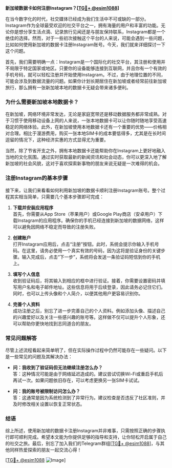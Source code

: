 **新加坡数据卡如何注册Instagram？[[TG💪+ @esim1088](https://t.me/s/esim1088)]**

在当今数字化的时代，社交媒体已经成为我们生活中不可或缺的一部分。Instagram作为全球最受欢迎的社交平台之一，拥有海量的用户和丰富的功能。无论你是想分享生活点滴、记录旅行见闻还是与朋友保持联系，Instagram都是一个绝佳的选择。然而，对于一些初次接触这个平台的人来说，可能会遇到一些问题，比如如何使用新加坡的数据卡注册Instagram账号。今天，我们就来详细探讨一下这个问题。

首先，我们需要明确一点：Instagram是一个国际化的社交平台，其注册和使用并不局限于特定国家或地区。只要你的设备能够连接到互联网，并且你有一个有效的手机号码，就可以轻松注册并开始使用Instagram。不过，由于地理位置的不同，可能会涉及到数据流量的问题。如果你计划长期居住在新加坡或者经常前往新加坡旅行，那么拥有一张新加坡本地的数据卡无疑会带来诸多便利。

### 为什么需要新加坡本地数据卡？

在新加坡，网络环境非常发达，无论是家庭宽带还是移动数据服务都非常成熟。对于习惯于使用移动设备上网的人来说，一张本地数据卡可以让你随时随地享受高速稳定的网络体验。此外，在新加坡使用本地数据卡还有一个重要的优势——价格相对合理。相比于漫游费用，购买一张本地SIM卡的成本要低得多，尤其是在长时间逗留的情况下，这种经济实惠的方式显得尤为重要。

当然，除了节省开支之外，拥有本地数据卡还能帮助你在Instagram上更好地融入当地的文化氛围。通过实时获取最新的新闻资讯和社会动态，你可以更深入地了解新加坡的社会风貌，这对于喜欢探索新事物的朋友来说无疑是一次难得的机会。

### 注册Instagram的基本步骤

接下来，让我们来看看如何利用新加坡的数据卡顺利注册Instagram账号。整个过程其实相当简单，只需要几个基本步骤即可完成：

1. **下载并安装应用程序**  
   首先，你需要从App Store（苹果用户）或Google Play商店（安卓用户）下载Instagram的应用程序。确保你的手机已经连接到新加坡的数据网络，这样可以避免因网络不稳定而导致的注册失败。

2. **创建账户**  
   打开Instagram应用后，点击“注册”按钮。此时，系统会提示你输入手机号码。在这里，请务必使用一个真实有效的号码，因为这将是验证身份的关键步骤。输入完成后，点击“下一步”，系统将会发送一条验证码短信到你的手机上。

3. **填写个人信息**  
   收到验证码后，将其输入到相应的框中进行验证。接着，你需要设置密码并填写用户名和电子邮件地址。这些信息将用于后续登录，因此请务必记住它们。同时，也可以上传头像和个人简介，以便其他用户更容易识别你。

4. **完善个人资料**  
   成功注册之后，别忘了进一步完善自己的个人资料。例如添加头像、描述自己的兴趣爱好以及关注一些感兴趣的账号等。这样做不仅可以提升个人形象，还可以帮助你更快地找到志同道合的朋友。

### 常见问题解答

尽管上述流程看起来简单明了，但在实际操作过程中仍然可能存在一些疑问。以下是一些常见的问题及其解决办法：

- **问：我收到了验证码但无法继续注册怎么办？**  
  答：这种情况可能是由于网络延迟造成的。建议尝试切换Wi-Fi或重启手机后再试一次。如果问题依旧存在，可以考虑更换另一张SIM卡试试。

- **问：我的账号被限制访问怎么办？**  
  答：这通常是因为系统检测到了异常行为。建议检查是否违反了社区准则，并及时修改相关设置以恢复正常状态。

### 结语

综上所述，使用新加坡的数据卡注册Instagram并非难事，只需按照正确的步骤执行即可顺利完成。希望本文能为你提供足够的指导和支持，让你轻松开启属于自己的社交之旅。最后，别忘了加入我们的Telegram群组[[TG💪+ @esim1088](https://t.me/s/esim1088)]，与其他同样热爱探索的朋友一起交流心得！

[[TG💪+ @esim1088](https://t.me/s/esim1088) ![Image](https://i.postimg.cc/4NQfJmqS/Snipaste-2025-05-13-00-14-12.png)]